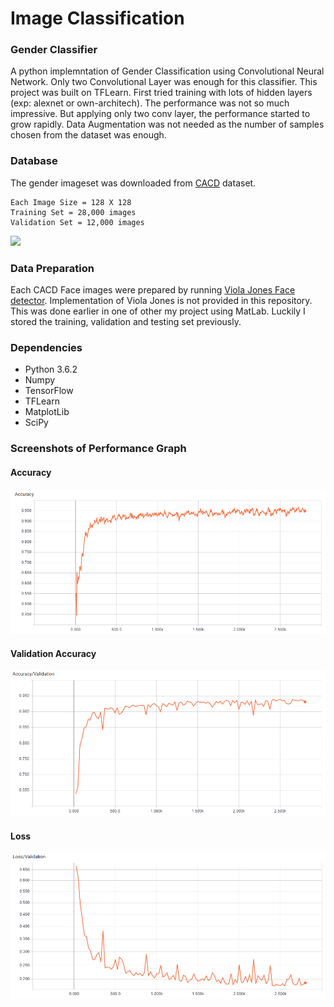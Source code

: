 # Image Classification
### Gender Classifier
A python implemntation of Gender Classification using Convolutional Neural Network. Only two Convolutional Layer was enough for this classifier. This project was built on TFLearn. First tried training with lots of hidden layers (exp: alexnet or own-architech). The performance was not so much impressive. But applying only two conv layer, the performance started to grow rapidly. Data Augmentation was not needed as the number of samples chosen from the dataset was enough.   

### Database
The gender imageset was downloaded from [CACD](http://bcsiriuschen.github.io/CARC/) dataset. 

	Each Image Size = 128 X 128
	Training Set = 28,000 images
	Validation Set = 12,000 images

![](http://bcsiriuschen.github.io/CARC/fig_example.jpg)

### Data Preparation
Each CACD Face images were prepared by running [Viola Jones Face detector](https://www.mathworks.com/help/vision/ref/vision.cascadeobjectdetector-system-object.html).
Implementation of Viola Jones is not provided in this repository. This was done earlier in one of other my project using MatLab. Luckily I stored the training, validation and testing set previously. 

### Dependencies
* Python 3.6.2
* Numpy
* TensorFlow
* TFLearn
* MatplotLib
* SciPy

### Screenshots of Performance Graph
#### Accuracy
![Accuracy](https://github.com/Nahid1992/ImageClassification--GenderClassifier_using_TFLearn/blob/master/ScreenShot/Accuracy.png)
#### Validation Accuracy
![Validation Accuracy](https://github.com/Nahid1992/ImageClassification--GenderClassifier_using_TFLearn/blob/master/ScreenShot/Validation_Accuracy.png)
#### Loss
![Loss](https://github.com/Nahid1992/ImageClassification--GenderClassifier_using_TFLearn/blob/master/ScreenShot/Loss.png)
